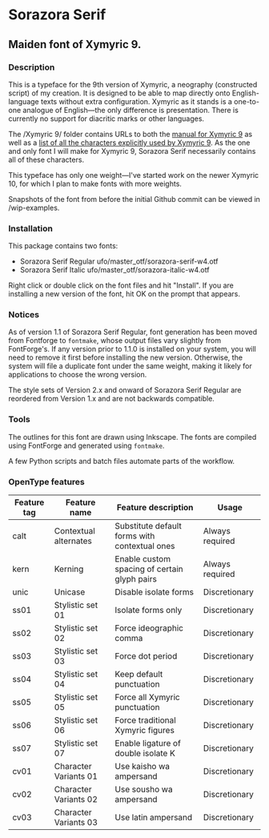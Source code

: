 # Sorazora Serif

## Maiden font of Xymyric 9.

### Description
This is a typeface for the 9th version of Xymyric, a neography (constructed script) of my creation. It is designed to be able to map directly onto English-language texts without extra configuration. Xymyric as it stands is a one-to-one analogue of English—the only difference is presentation. There is currently no support for diacritic marks or other languages.

The /Xymyric 9/ folder contains URLs to both the [manual for Xymyric 9](https://docs.google.com/document/d/10HuhhSWbcs7u7IWC0UuAK0fY2e_X8Z23sTPiJAIG3fo/edit?usp=sharing) as well as a [list of all the characters explicitly used by Xymyric 9](https://docs.google.com/spreadsheets/d/1eKEUf7IebsV0TkkGkuiVGP4llBw49zSNrPF7s1YEwsQ/edit?usp=sharing). As the one and only font I will make for Xymyric 9, Sorazora Serif necessarily contains all of these characters.

This typeface has only one weight—I've started work on the newer Xymyric 10, for which I plan to make fonts with more weights.

Snapshots of the font from before the initial Github commit can be viewed in /wip-examples.

### Installation
This package contains two fonts:
- Sorazora Serif Regular
		ufo/master_otf/sorazora-serif-w4.otf
- Sorazora Serif Italic
		ufo/master_otf/sorazora-italic-w4.otf

Right click or double click on the font files and hit "Install". If you are installing a new version of the font, hit OK on the prompt that appears.

### Notices
As of version 1.1 of Sorazora Serif Regular, font generation has been moved from Fontforge to `fontmake`, whose output files vary slightly from FontForge's. If any version prior to 1.1.0 is installed on your system, you will need to remove it first before installing the new version. Otherwise, the system will file a duplicate font under the same weight, making it likely for applications to choose the wrong version.

The style sets of Version 2.x and onward of Sorazora Serif Regular are reordered from Version 1.x and are not backwards compatible.

### Tools
The outlines for this font are drawn using Inkscape. The fonts are compiled using FontForge and generated using `fontmake`.

A few Python scripts and batch files automate parts of the workflow.

### OpenType features
|Feature tag|Feature name|Feature description|Usage|
|---|---|---|---|
|calt|Contextual alternates|Substitute default forms with contextual ones|Always required|
|kern|Kerning|Enable custom spacing of certain glyph pairs|Always required|
|unic|Unicase|Disable isolate forms|Discretionary|
|ss01|Stylistic set 01|Isolate forms only|Discretionary|
|ss02|Stylistic set 02|Force ideographic comma|Discretionary|
|ss03|Stylistic set 03|Force dot period|Discretionary|
|ss04|Stylistic set 04|Keep default punctuation|Discretionary|
|ss05|Stylistic set 05|Force all Xymyric punctuation|Discretionary|
|ss06|Stylistic set 06|Force traditional Xymyric figures|Discretionary|
|ss07|Stylistic set 07|Enable ligature of double isolate K|Discretionary|
|cv01|Character Variants 01|Use kaisho wa ampersand|Discretionary|
|cv02|Character Variants 02|Use sousho wa ampersand|Discretionary|
|cv03|Character Variants 03|Use latin ampersand|Discretionary|
